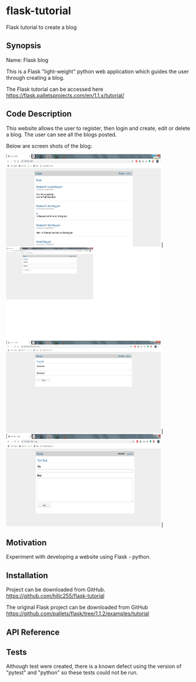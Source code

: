 # flask-tutorial
Flask tutorial to create a blog

## Synopsis

Name: Flask blog

This is a Flask "light-weight" python web application which guides the user through creating a blog.

The Flask tutorial can be accessed here <https://flask.palletsprojects.com/en/1.1.x/tutorial/>

## Code Description

This website allows the user to register, then login and create, edit or delete a blog.  The user can see all the blogs posted.

Below are screen shots of the blog:

<kbd><img width="420" height="250" src="readme_assets/flask_tutorial_blog.png">|</kbd><kbd><img width="420" height="250" src="readme_assets/flask_tutorial_blog_register.png"></kbd><kbd><img width="420" height="250" src="readme_assets/flask_tutorial_blog_login.png">|</kbd><kbd><img width="420" height="250" src="readme_assets/flask_tutorial_blog_newpost.png">|</kbd> 

## Motivation

Experiment with developing a website using Flask - python.

## Installation

Project can be downloaded from GitHub.  
https://github.com/hillc255/flask-tutorial

The original Flask project can be downloaded from GitHub
https://github.com/pallets/flask/tree/1.1.2/examples/tutorial

## API Reference

## Tests

Although test were created, there is a known defect using the version of "pytest" and "python" so these tests could not be run.
